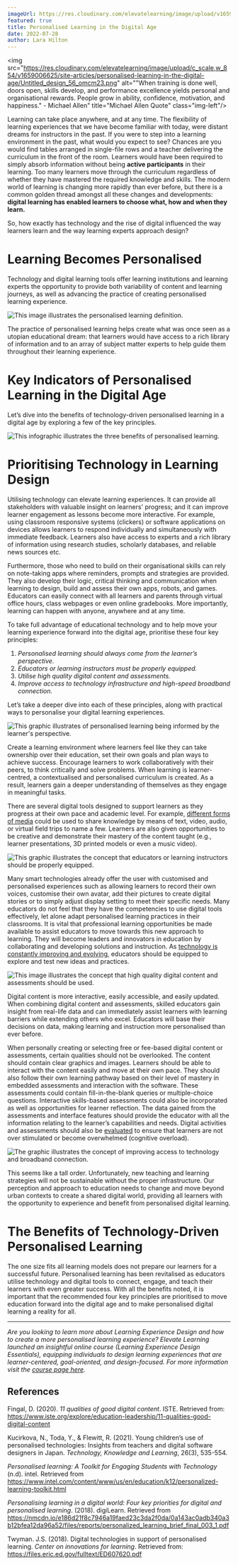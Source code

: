 ```yaml
---
imageUrl: https://res.cloudinary.com/elevatelearning/image/upload/v1659013569/site-articles/personalised-learning-in-the-digital-age/Blog_Banner_24_hjpyyr.png
featured: true
title: Personalised Learning in the Digital Age
date: 2022-07-28
author: Lara Hilton
---
```

<img src="https://res.cloudinary.com/elevatelearning/image/upload/c_scale,w_854/v1659006625/site-articles/personalised-learning-in-the-digital-age/Untitled_design_56_omcm23.png" alt=""When training is done well, doors open, skills develop, and performance excellence yields personal and organisational rewards. People grow in ability, confidence, motivation, and happiness." - Michael Allen" title="Michael Allen Quote" class="img-left"/>

Learning can take place anywhere, and at any time. The flexibility of learning experiences that we have become familiar with today, were distant dreams for instructors in the past. If you were to step into a learning environment in the past, what would you expect to see? Chances are you would find tables arranged in single-file rows and a teacher delivering the curriculum in the front of the room. Learners would have been required to simply absorb information without being **active participants** in their learning. Too many learners move through the curriculum regardless of whether they have mastered the required knowledge and skills. The modern world of learning is changing more rapidly than ever before, but there is a common golden thread amongst all these changes and developments: **digital learning has enabled learners to choose what, how and when they learn.** 

So, how exactly has technology and the rise of digital influenced the way learners learn and the way learning experts approach design?

# Learning Becomes Personalised

Technology and digital learning tools offer learning institutions and learning experts the opportunity to provide both variability of content and learning journeys, as well as advancing the practice of creating personalised learning experience.

<img src="https://res.cloudinary.com/elevatelearning/image/upload/c_scale,w_750/v1659006933/site-articles/personalised-learning-in-the-digital-age/Untitled_design_57_ceqaet.png" alt="This image illustrates the personalised learning definition." title="Personalised Learning Definition" class="img-center"/>

The practice of personalised learning helps create what was once seen as a utopian educational dream: that learners would have access to a rich library of information and to an array of subject matter experts to help guide them throughout their learning experience.

# Key Indicators of Personalised Learning in the Digital Age

Let’s dive into the benefits of technology-driven personalised learning in a digital age by exploring a few of the key principles.

<img src="https://res.cloudinary.com/elevatelearning/image/upload/c_scale,w_737/v1659009468/site-articles/personalised-learning-in-the-digital-age/THREE_BENEFITS_OF_PERSONALISED_LEARNING_1_rj8nyl.png" alt="This infographic illustrates the three benefits of personalised learning." title="The Three Benefits of Personalised Learning" class="img-center"/>

# Prioritising Technology in Learning Design

Utilising technology can elevate learning experiences. It can provide all stakeholders with valuable insight on learners' progress; and it can improve learner engagement as lessons become more interactive. For example, using classroom responsive systems (clickers) or software applications on devices allows learners to respond individually and simultaneously with immediate feedback. Learners also have access to experts and a rich library of information using research studies, scholarly databases, and reliable news sources etc. 

Furthermore, those who need to build on their organisational skills can rely on note-taking apps where reminders, prompts and strategies are provided. They also develop their logic, critical thinking and communication when learning to design, build and assess their own apps, robots, and games. Educators can easily connect with all learners and parents through virtual office hours, class webpages or even online gradebooks. More importantly, learning can happen with anyone, anywhere and at any time.

To take full advantage of educational technology and to help move your learning experience forward into the digital age, prioritise these four key principles: 

1. *Personalised learning should always come from the learner’s perspective.*
2. *Educators or learning instructors must be properly equipped.*
3. *Utilise high quality digital content and assessments.*
4. *Improve access to technology infrastructure and high-speed broadband connection.*

Let’s take a deeper dive into each of these principles, along with practical ways to personalise your digital learning experiences. 

<img src="https://res.cloudinary.com/elevatelearning/image/upload/c_scale,w_750/v1659012230/site-articles/personalised-learning-in-the-digital-age/Personalised_Learning_-_Blog_Article_agzl34.png" alt="This graphic illustrates of personalised learning being informed by the learner's perspective." title="Personalised Learning Should Always Come From the Learner's Perspective" class="img-center"/>

Create a learning environment where learners feel like they can take ownership over their education, set their own goals and plan ways to achieve success. Encourage learners to work collaboratively with their peers, to think critically and solve problems. When learning is learner-centred, a contextualised and personalised curriculum is created. As a result, learners gain a deeper understanding of themselves as they engage in meaningful tasks. 

There are several digital tools designed to support learners as they progress at their own pace and academic level. For example, [different forms of media](https://files.eric.ed.gov/fulltext/ED607620.pdf) could be used to share knowledge by means of text, video, audio, or virtual field trips to name a few. Learners are also given opportunities to be creative and demonstrate their mastery of the content taught (e.g., learner presentations, 3D printed models or even a music video). 

<img src="https://res.cloudinary.com/elevatelearning/image/upload/c_scale,w_750/v1659012392/site-articles/personalised-learning-in-the-digital-age/Personalised_Learning_-_Blog_Article_1_uxdyco.png" alt="This graphic illustrates the concept that educators or learning instructors should be properly equipped." title="Educators or Learning Instructors Must Be Properly Equipped" class="img-center"/>

Many smart technologies already offer the user with customised and personalised experiences such as allowing learners to record their own voices, customise their own avatar, add their pictures to create digital stories or to simply adjust display setting to meet their specific needs. Many educators do not feel that they have the competencies to use digital tools effectively, let alone adapt personalised learning practices in their classrooms. It is vital that professional learning opportunities be made available to assist educators to move towards this new approach to learning. They will become leaders and innovators in education by collaborating and developing solutions and instruction. As [technology is constantly improving and evolving](https://nmcdn.io/e186d21f8c7946a19faed23c3da2f0da/0a143ac0adb340a3b12bfea12da96a52/files/reports/personalized_learning_brief_final_003_1.pdf), educators should be equipped to explore and test new ideas and practices.

<img src="https://res.cloudinary.com/elevatelearning/image/upload/c_scale,w_750/v1659012680/site-articles/personalised-learning-in-the-digital-age/Personalised_Learning_-_Blog_Article_2_lp4ctt.png" alt="This image illustrates the concept that high quality digital content and assessments should be used." title="Utilise High Quality Digital Content and Assessments" class="img-center"/>

Digital content is more interactive, easily accessible, and easily updated. When combining digital content and assessments, skilled educators gain insight from real-life data and can immediately assist learners with learning barriers while extending others who excel. Educators will base their decisions on data, making learning and instruction more personalised than ever before.

When personally creating or selecting free or fee-based digital content or assessments, certain qualities should not be overlooked. The content should contain clear graphics and images. Learners should be able to interact with the content easily and move at their own pace. They should also follow their own learning pathway based on their level of mastery in embedded assessments and interaction with the software. These assessments could contain fill-in-the-blank queries or multiple-choice questions. Interactive skills-based assessments could also be incorporated as well as opportunities for learner reflection. The data gained from the assessments and interface features should provide the educator with all the information relating to the learner’s capabilities and needs. Digital activities and assessments should also be [evaluated](https://www.iste.org/explore/education-leadership/11-qualities-good-digital-content) to ensure that learners are not over stimulated or become overwhelmed (cognitive overload). 

<img src="https://res.cloudinary.com/elevatelearning/image/upload/c_scale,w_750/v1659012966/site-articles/personalised-learning-in-the-digital-age/Personalised_Learning_-_Blog_Article_3_af9bmp.png" alt="The graphic illustrates the concept of improving access to technology and broadband connection." title="Improve Access to Technology Infrastructure and High-Speed Broadband Connection" class="img-center"/>

This seems like a tall order. Unfortunately, new teaching and learning strategies will not be sustainable without the proper infrastructure. Our perception and approach to education needs to change and move beyond urban contexts to create a shared digital world, providing all learners with the opportunity to experience and benefit from personalised digital learning. 

# The Benefits of Technology-Driven Personalised Learning

The one size fits all learning models does not prepare our learners for a successful future. Personalised learning has been revitalised as educators utilise technology and digital tools to connect, engage, and teach their learners with even greater success. With all the benefits noted, it is important that the recommended four key principles are prioritised to move education forward into the digital age and to make personalised digital learning a reality for all. 

___

*Are you looking to learn more about Learning Experience Design and how to create a more personalised learning experience? Elevate Learning launched an insightful online course (Learning Experience Design Essentials), equipping individuals to design learning experiences that are learner-centered, goal-oriented, and design-focused. For more information visit the [course page here](https://www.elevatelearning.org/insights/launching-learning-experience-design-essentials/).* 

## References

Fingal, D. (2020). *11 qualities of good digital content*. ISTE. Retrieved from: https://www.iste.org/explore/education-leadership/11-qualities-good-digital-content

Kucirkova, N., Toda, Y., & Flewitt, R. (2021). Young children’s use of personalised technologies: Insights from teachers and digital software designers in Japan. *Technology, Knowledge and Learning*, 26(3), 535-554.

*Personalised learning: A Toolkit for Engaging Students with Technology* (n.d). intel. Retrieved from https://www.intel.com/content/www/us/en/education/k12/personalized-learning-toolkit.html

*Personalising learning in a digital world: Four key priorities for digital and personalised learning*. (2018). digiLearn. Retrieved from https://nmcdn.io/e186d21f8c7946a19faed23c3da2f0da/0a143ac0adb340a3b12bfea12da96a52/files/reports/personalized_learning_brief_final_003_1.pdf

Twyman. J.S. (2018). Digital technologies in support of personalised learning. *Center on innovations for learning*. Retrieved from: https://files.eric.ed.gov/fulltext/ED607620.pdf
